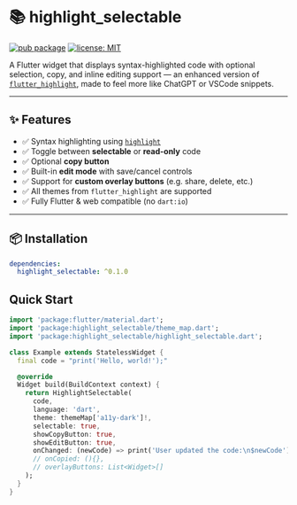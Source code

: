 # 📚 highlight_selectable

[![pub package](https://img.shields.io/pub/v/highlight_selectable.svg)](https://pub.dev/packages/highlight_selectable)
[![license: MIT](https://img.shields.io/badge/license-MIT-blue)](LICENSE)

A Flutter widget that displays syntax-highlighted code with optional selection, copy, and inline editing support — an enhanced version of [`flutter_highlight`](https://pub.dev/packages/flutter_highlight), made to feel more like ChatGPT or VSCode snippets.

---

## ✨ Features

- ✅ Syntax highlighting using [`highlight`](https://pub.dev/packages/highlight)
- ✅ Toggle between **selectable** or **read-only** code
- ✅ Optional **copy button**
- ✅ Built-in **edit mode** with save/cancel controls
- ✅ Support for **custom overlay buttons** (e.g. share, delete, etc.)
- ✅ All themes from `flutter_highlight` are supported
- ✅ Fully Flutter & web compatible (no `dart:io`)

---

## 📦 Installation

```yaml
dependencies:
  highlight_selectable: ^0.1.0
```


## Quick Start


```dart
import 'package:flutter/material.dart';
import 'package:highlight_selectable/theme_map.dart';
import 'package:highlight_selectable/highlight_selectable.dart';

class Example extends StatelessWidget {
  final code = "print('Hello, world!');"

  @override
  Widget build(BuildContext context) {
    return HighlightSelectable(
      code,
      language: 'dart',
      theme: themeMap['a11y-dark']!,
      selectable: true,
      showCopyButton: true,
      showEditButton: true,
      onChanged: (newCode) => print('User updated the code:\n$newCode'),
      // onCopied: (){},
      // overlayButtons: List<Widget>[]
    );
  }
}
```
